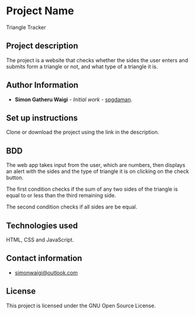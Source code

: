 # Project Name

Triangle Tracker

## Project description

The project is a website that checks whether the sides the user enters and submits form a triangle or not, and what type of a triangle it is.

## Author Information

* **Simon Gatheru Waigi** - *Initial work* - [spgdaman](https://github.com/spgdaman).

## Set up instructions

Clone or download the project using the link in the description.

## BDD

The web app takes input from the user, which are numbers, then displays an alert with the sides and the type of triangle it is on clicking on the check button.

The first condition checks if the sum of any two sides of the triangle is equal to or less than the third remaining side.

The second condition checks if all sides are be equal.

## Technologies used

HTML, CSS and JavaScript.

## Contact information

* simonwaigi@outlook.com

## License

This project is licensed under the GNU Open Source License.
